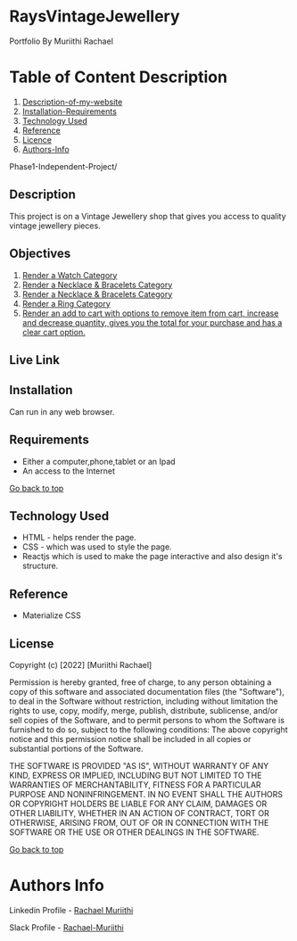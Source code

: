# RaysVintageJewellery

Portfolio By Muriithi Rachael

# Table of Content Description

1. [Description-of-my-website](#More-details-about-the-project)
2. [Installation-Requirements]()
3. [Technology Used](#Explains-the-tools-used)
4. [Reference]()
5. [Licence]()
6. [Authors-Info]()

Phase1-Independent-Project/

## Description

This project is on a Vintage Jewellery shop that gives you access to quality vintage jewellery pieces.

## Objectives

1. [Render a Watch Category ](#More-details-about-the-project)
2. [Render a Necklace & Bracelets Category ]()
3. [Render a Necklace & Bracelets Category](#Explains-the-tools-used)
4. [Render a Ring Category]()
5. [Render an add to cart with options to remove item from cart, increase and decrease quantity, gives you the total for your purchase and has a clear cart option. ]()

## Live Link

## Installation

Can run in any web browser.

## Requirements

- Either a computer,phone,tablet or an Ipad
- An access to the Internet

[Go back to top](go-back-to-top)

## Technology Used

- HTML - helps render the page.
- CSS - which was used to style the page.
- Reactjs which is used to make the page interactive and also design it's structure.

## Reference

- Materialize CSS

## License

Copyright (c) [2022] [Muriithi Rachael]

Permission is hereby granted, free of charge, to any person obtaining a copy of this software and associated documentation files (the "Software"), to deal in the Software without restriction, including without limitation the rights to use, copy, modify, merge, publish, distribute, sublicense, and/or sell copies of the Software, and to permit persons to whom the Software is furnished to do so, subject to the following conditions:
The above copyright notice and this permission notice shall be included in all copies or substantial portions of the Software.

THE SOFTWARE IS PROVIDED "AS IS", WITHOUT WARRANTY OF ANY KIND, EXPRESS OR IMPLIED, INCLUDING BUT NOT LIMITED TO THE WARRANTIES OF MERCHANTABILITY, FITNESS FOR A PARTICULAR PURPOSE AND NONINFRINGEMENT. IN NO EVENT SHALL THE AUTHORS OR COPYRIGHT HOLDERS BE LIABLE FOR ANY CLAIM, DAMAGES OR OTHER LIABILITY, WHETHER IN AN ACTION OF CONTRACT, TORT OR OTHERWISE, ARISING FROM, OUT OF OR IN CONNECTION WITH THE SOFTWARE OR THE USE OR OTHER DEALINGS IN THE SOFTWARE.

[Go back to top](Go-Back-to-top)

# Authors Info

Linkedin Profile - [Rachael Muriithi]()

Slack Profile - [Rachael-Muriithi]()
